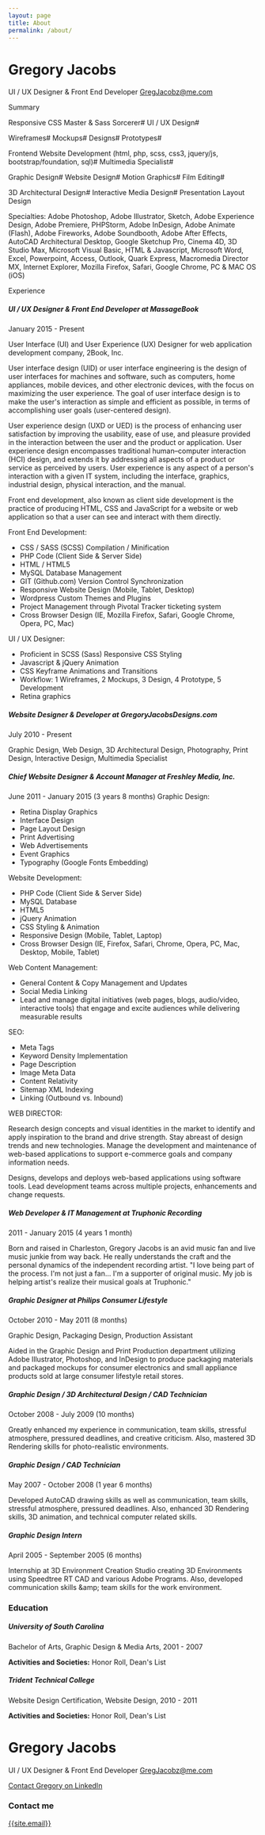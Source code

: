 ```yaml
---
layout: page
title: About
permalink: /about/
---
```


# Gregory Jacobs

####

UI / UX Designer &amp; Front End Developer [GregJacobz@me.com](mailto:GregJacobz@me.com)

Summary

Responsive CSS Master &amp; Sass Sorcerer# UI / UX Design#

Wireframes# Mockups# Designs# Prototypes#

Frontend Website Development (html, php, scss, css3, jquery/js, bootstrap/foundation, sql)# Multimedia Specialist#

Graphic Design# Website Design# Motion Graphics# Film Editing#

3D Architectural Design# Interactive Media Design# Presentation Layout Design

Specialties: Adobe Photoshop, Adobe Illustrator, Sketch, Adobe Experience Design, Adobe Premiere, PHPStorm, Adobe InDesign, Adobe Animate (Flash), Adobe Fireworks, Adobe Soundbooth, Adobe After Effects, AutoCAD Architectural Desktop, Google Sketchup Pro, Cinema 4D, 3D Studio Max, Microsoft Visual Basic, HTML &amp; Javascript, Microsoft Word, Excel, Powerpoint, Access, Outlook, Quark Express, Macromedia Director MX, Internet Explorer, Mozilla Firefox, Safari, Google Chrome, PC &amp; MAC OS (iOS)



Experience

##### UI / UX Designer &amp; Front End Developer at MassageBook

January 2015 - Present

User Interface (UI) and User Experience (UX) Designer for web application development company, 2Book, Inc.

User interface design (UID) or user interface engineering is the design of user interfaces for machines and software, such as computers, home appliances, mobile devices, and other electronic devices, with the focus on maximizing the user experience. The goal of user interface design is to make the user&#39;s interaction as simple and efficient as possible, in terms of accomplishing user goals (user-centered design).

User experience design (UXD or UED) is the process of enhancing user satisfaction by improving the usability, ease of use, and pleasure provided in the interaction between the user and the product or application. User experience design encompasses traditional human–computer interaction (HCI) design,  and extends it by addressing all aspects of a product or service as perceived by users. User experience is any aspect of a person&#39;s interaction with a given IT system, including the interface, graphics, industrial design, physical interaction, and the manual.

Front end development, also known as client side development is the practice of producing HTML, CSS and JavaScript for a website or web application so that a user can see and interact with them directly.

Front End Development:

- CSS / SASS (SCSS) Compilation / Minification
- PHP Code (Client Side &amp; Server Side)
- HTML / HTML5
- MySQL Database Management
- GIT (Github.com) Version Control Synchronization
- Responsive Website Design (Mobile, Tablet, Desktop)
- Wordpress Custom Themes and Plugins
- Project Management through Pivotal Tracker ticketing system
- Cross Browser Design (IE, Mozilla Firefox, Safari, Google Chrome, Opera, PC, Mac)

UI / UX Designer:

- Proficient in SCSS (Sass) Responsive CSS Styling
- Javascript &amp; jQuery Animation
- CSS Keyframe Animations and Transitions
- Workflow: 1 Wireframes, 2 Mockups, 3 Design, 4 Prototype, 5 Development
- Retina graphics



##### Website Designer &amp; Developer at GregoryJacobsDesigns.com

July 2010 - Present

Graphic Design, Web Design, 3D Architectural Design, Photography, Print Design, Interactive Design, Multimedia Specialist

##### Chief Website Designer &amp; Account Manager at Freshley Media, Inc.

June 2011 - January 2015 (3 years 8 months) Graphic Design:

- Retina Display Graphics
- Interface Design
- Page Layout Design
- Print Advertising
- Web Advertisements
- Event Graphics
- Typography (Google Fonts Embedding)

Website Development:

- PHP Code (Client Side &amp; Server Side)
- MySQL Database
- HTML5
- jQuery Animation
- CSS Styling &amp; Animation
- Responsive Design (Mobile, Tablet, Laptop)
- Cross Browser Design (IE, Firefox, Safari, Chrome, Opera, PC, Mac, Desktop, Mobile, Tablet)

Web Content Management:

- General Content &amp; Copy Management and Updates
- Social Media Linking
- Lead and manage digital initiatives (web pages, blogs, audio/video, interactive tools) that engage and excite audiences while delivering measurable results

SEO:

- Meta Tags
- Keyword Density Implementation
- Page Description
- Image Meta Data
- Content Relativity
- Sitemap XML Indexing
- Linking (Outbound vs. Inbound)



WEB DIRECTOR:

Research design concepts and visual identities in the market to identify and apply inspiration to the brand and drive strength. Stay abreast of design trends and new technologies. Manage the development and maintenance of web-based applications to support e-commerce goals and company information needs.

Designs, develops and deploys web-based applications using software tools. Lead development teams across multiple projects, enhancements and change requests.

##### Web Developer &amp; IT Management at Truphonic Recording

2011 - January 2015 (4 years 1 month)

Born and raised in Charleston, Gregory Jacobs is an avid music fan and live music junkie from way back. He really understands the craft and the personal dynamics of the independent recording artist. &quot;I love being part of the process. I&#39;m not just a fan... I&#39;m a supporter of original music. My job is helping artist&#39;s realize their musical goals at Truphonic.&quot;

##### Graphic Designer at Philips Consumer Lifestyle

October 2010 - May 2011 (8 months)

Graphic Design, Packaging Design, Production Assistant

Aided in the Graphic Design and Print Production department utilizing Adobe Illustrator, Photoshop, and InDesign to produce packaging materials and packaged mockups for consumer electronics and small appliance products sold at large consumer lifestyle retail stores.

##### Graphic Design / 3D Architectural Design / CAD Technician

October 2008 - July 2009 (10 months)

Greatly enhanced my experience in communication, team skills, stressful atmosphere, pressured deadlines, and creative criticism. Also, mastered 3D Rendering skills for photo-realistic environments.

##### Graphic Design / CAD Technician

May 2007 - October 2008 (1 year 6 months)

Developed AutoCAD drawing skills as well as communication, team skills, stressful atmosphere, pressured deadlines. Also, enhanced 3D Rendering skills, 3D animation, and technical computer related skills.

##### Graphic Design Intern

April 2005 - September 2005 (6 months)

Internship at 3D Environment Creation Studio creating 3D Environments using Speedtree RT CAD and various Adobe Programs. Also, developed communication skills &amp;amp; team skills for the work environment.



### Education

##### University of South Carolina

Bachelor of Arts, Graphic Design &amp; Media Arts, 2001 - 2007

**Activities and Societies:** Honor Roll, Dean&#39;s List

##### Trident Technical College

Website Design Certification, Website Design, 2010 - 2011

**Activities and Societies:** Honor Roll, Dean&#39;s List

# Gregory Jacobs

####

UI / UX Designer &amp; Front End Developer [GregJacobz@me.com](mailto:GregJacobz@me.com)





[Contact Gregory on LinkedIn](http://www.linkedin.com/in/gregoryjacobsdesigns)

### Contact me

[{{site.email}}](mailto:{{site.email}})